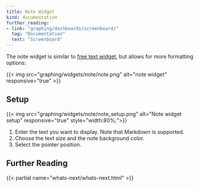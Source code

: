 ```yaml
---
title: Note Widget
kind: documentation
further_reading:
- link: "graphing/dashboards/screenboard/"
  tag: "Documentation"
  text: "Screenboard"
---
```



The note widget is similar to [free text widget][1], but allows for more formatting options:

{{< img src="graphing/widgets/note/note.png" alt="note widget" responsive="true" >}}

## Setup

{{< img src="graphing/widgets/note/note_setup.png" alt="Note widget setup" responsive="true"  style="width:80%;">}}

1. Enter the text you want to display. Note that Markdown is supported.
2. Choose the text size and the note background color.
3. Select the pointer position.

## Further Reading

{{< partial name="whats-next/whats-next.html" >}}

[1]: /graphing/widget/free_text
